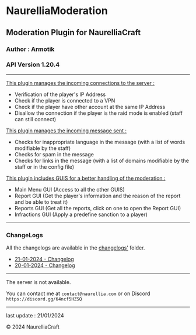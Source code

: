# NaurelliaModeration

## Moderation Plugin for NaurelliaCraft
### Author : Armotik
### API Version 1.20.4

---

<ins>This plugin manages the incoming connections to the server :</ins>
- Verification of the player's IP Address
- Check if the player is connected to a VPN
- Check if the player have other account at the same IP Address
- Disallow the connection if the player is the raid mode is enabled (staff can still connect)

<ins>This plugin manages the incoming message sent :</ins>
- Checks for inappropriate language in the message (with a list of words modifiable by the staff)
- Checks for spam in the message
- Checks for links in the message (with a list of domains modifiable by the staff or in the config file)

<ins>This plugin includes GUIS for a better handling of the moderation :</ins>
- Main Menu GUI (Access to all the other GUIS)
- Report GUI (Get the player's information and the reason of the report and be able to treat it)
- Reports GUI (Get all the reports, click on one to open the Report GUI)
- Infractions GUI (Apply a predefine sanction to a player)

---

### ChangeLogs

All the changelogs are available in the [changelogs'](changelogs) folder.

- [21-01-2024 - Changelog](changelogs/%5B21-01-2024%5D%20-%20Changelog.md)
- [20-01-2024 - Changelog](changelogs/%5B20-01-2024%5D%20-%20Changelog.md)

---

The server is not available.

You can contact me at `contact@naurellia.com` or on Discord `https://discord.gg/64ncf5HZSQ` 

---

last update : 21/01/2024

&copy; 2024 NaurelliaCraft
